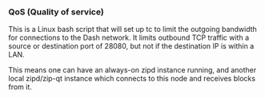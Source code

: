 ### QoS (Quality of service) ###

This is a Linux bash script that will set up tc to limit the outgoing bandwidth for connections to the Dash network. It limits outbound TCP traffic with a source or destination port of 28080, but not if the destination IP is within a LAN.

This means one can have an always-on zipd instance running, and another local zipd/zip-qt instance which connects to this node and receives blocks from it.
